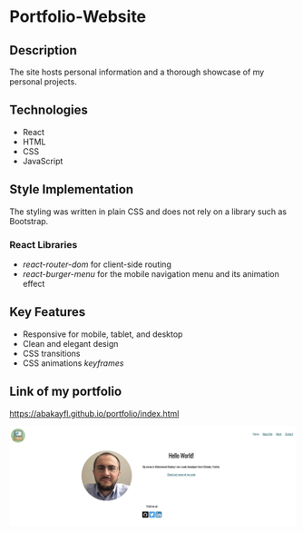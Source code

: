 # Portfolio-Website

## Description

The site hosts personal information and a thorough showcase of my personal projects.

## Technologies

- React
- HTML
- CSS
- JavaScript

## Style Implementation

The styling was written in plain CSS and does not rely on a library such as Bootstrap.

### React Libraries

- _react-router-dom_ for client-side routing
- _react-burger-menu_ for the mobile navigation menu and its animation effect

## Key Features

- Responsive for mobile, tablet, and desktop
- Clean and elegant design
- CSS transitions
- CSS animations *keyframes* 

## Link of my portfolio

https://abakayfl.github.io/portfolio/index.html

![alt text](https://github.com/Abakayfl/portfolio/blob/main/Screen%20Shot%202021-04-18%20at%203.43.36%20PM.png)

